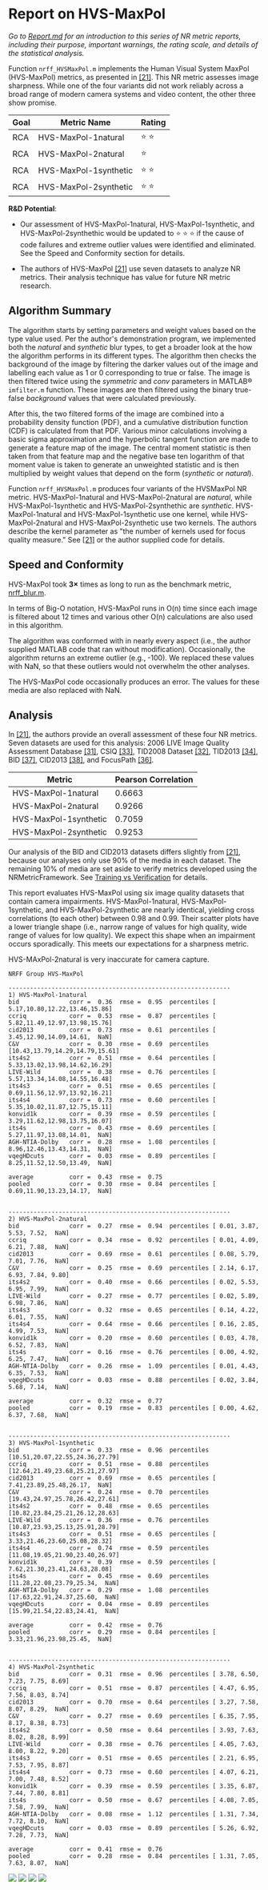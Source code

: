 # Report on HVS-MaxPol

_Go to [Report.md](Report.md) for an introduction to this series of NR metric reports, including their purpose, important warnings, the rating scale, and details of the statistical analysis._ 

Function `nrff_HVSMaxPol.m` implements the Human Visual System MaxPol (HVS-MaxPol) metrics, as presented in [[21]](Publications.md). This NR metric assesses image sharpness. While one of the four variants did not work reliably across a broad range of modern camera systems and video content, the other three show promise. 

Goal | Metric Name|Rating
-----|------------|------
RCA  | HVS-MaxPol-1natural | :star: :star: 
RCA  | HVS-MaxPol-2natural | :star:   
RCA  | HVS-MaxPol-1synthetic | :star: :star: 
RCA  | HVS-MaxPol-2synthetic | :star: :star:  

__R&D Potential__: 

- Our assessment of HVS-MaxPol-1natural, HVS-MaxPol-1synthetic, and HVS-MaxPol-2synthethic would be updated to :star: :star: :star: if the cause of code failures and extreme outlier values were identified and eliminated. See the Speed and Conformity section for details.

- The authors of HVS-MaxPol [[21]](Publications.md) use seven datasets to analyze NR metrics. Their analysis technique has value for future NR metric research. 

## Algorithm Summary
The algorithm starts by setting parameters and weight values based on the type value used. Per the author's demonstration program, we implemented both the _natural_ and _synthetic_ blur types, to get a broader look at the how the algorithm performs in its different types. The algorithm then checks the background of the image by filtering the darker values out of the image and labelling each value as 1 or 0 corresponding to true or false. The image is then filtered twice using the _symmetric_ and _conv_ parameters in MATLAB® `imfilter.m` function. These images are then filtered using the binary true-false _background_ values that were calculated previously. 

After this, the two filtered forms of the image are combined into a probability density function (PDF), and a cumulative distribution function (CDF) is calculated from that PDF. Various minor calculations involving a basic sigma approximation and the hyperbolic tangent function are made to generate a feature map of the image. The central moment statistic is then taken from that feature map and the negative base ten logarithm of that moment value is taken to generate an unweighted statistic and is then multiplied by weight values that depend on the form (_synthetic_ or _natural_).

Function `nrff_HVSMaxPol.m` produces four variants of the HVSMaxPol NR metric. HVS-MaxPol-1natural and HVS-MaxPol-2natural are _natural_, while HVS-MaxPol-1synthetic and HVS-MaxPol-2synthethic are _synthetic_. HVS-MaxPol-1natural and HVS-MaxPol-1synthetic use one kernel, while HVS-MaxPol-2natural and HVS-MaxPol-2synthetic use two kernels. The authors describe the kernel parameter as "the number of kernels used for focus quality measure." See [[21]](Publications.md) or the author supplied code for details.

## Speed and Conformity
HVS-MaxPol took __3×__ times as long to run as the benchmark metric, [nrff_blur.m](ReportBlur.md).

In terms of Big-O notation, HVS-MaxPol runs in O(n) time since each image is filtered about 12 times and various other O(n) calculations are also used in this algorithm. 

The algorithm was conformed with in nearly every aspect (i.e., the author supplied MATLAB code that ran without modification). Occasionally, the algorithm returns an extreme outlier (e.g., -100). We replaced these values with NaN, so that these outliers would not overwhelm the other analyses.

The HVS-MaxPol code occasionally produces an error. The values for these media are also replaced with NaN.

## Analysis

In [[21]](Publications.md), the authors provide an overall assessment of these four NR metrics. Seven datasets are used for this analysis: 2006 LIVE Image Quality Assessment Database [[31]](Publications.md), CSIQ [[33]](Publications.md), TID2008 Dataset [[32]](Publications.md), TID2013 [[34]](Publications.md), BID [[37]](Publications.md), CID2013 [[38]](Publications.md), and FocusPath [[36]](Publications.md). 

Metric | Pearson Correlation
-------|--------------------
HVS-MaxPol-1natural | 0.6663
HVS-MaxPol-2natural | 0.9266
HVS-MaxPol-1synthetic | 0.7059
HVS-MaxPol-2synthetic | 0.9253

Our analysis of the BID and CID2013 datasets differs slightly from [[21]](Publications.md), because our analyses only use 90% of the media in each dataset. The remaining 10% of media are set aside to verify metrics developed using the NRMetricFramework. See [Training vs Verification](DatasetStructure.md) for details.  

This report evaluates HVS-MaxPol using six image quality datasets that contain camera impairments. 
HVS-MaxPol-1natural, HVS-MaxPol-1synthetic, and HVS-MaxPol-2synthetic are nearly identical, yielding cross correlations (to each other) between 0.98 and 0.99. Their scatter plots have a lower triangle shape (i.e., narrow range of values for high quality, wide range of values for low quality). We expect this shape when an impairment occurs sporadically. This meets our expectations for a sharpness metric. 

HVS-MAxPol-2natural is very inaccurate for camera capture.  
```
NRFF Group HVS-MaxPol

--------------------------------------------------------------
1) HVS-MaxPol-1natural 
bid              corr =  0.36  rmse =  0.95  percentiles [ 5.17,10.80,12.22,13.46,15.86]
ccriq            corr =  0.53  rmse =  0.87  percentiles [ 5.82,11.49,12.97,13.98,15.76]
cid2013          corr =  0.73  rmse =  0.61  percentiles [ 3.45,12.90,14.09,14.61,  NaN]
C&V              corr =  0.30  rmse =  0.69  percentiles [10.43,13.79,14.29,14.79,15.61]
its4s2           corr =  0.51  rmse =  0.64  percentiles [ 5.33,13.02,13.98,14.62,16.29]
LIVE-Wild        corr =  0.38  rmse =  0.76  percentiles [ 5.57,13.34,14.08,14.55,16.48]
its4s3           corr =  0.51  rmse =  0.65  percentiles [ 0.69,11.56,12.97,13.92,16.21]
its4s4           corr =  0.73  rmse =  0.60  percentiles [ 5.35,10.02,11.87,12.75,15.11]
konvid1k         corr =  0.39  rmse =  0.59  percentiles [ 3.29,11.62,12.98,13.75,16.07]
its4s            corr =  0.43  rmse =  0.69  percentiles [ 5.27,11.97,13.08,14.01,  NaN]
AGH-NTIA-Dolby   corr =  0.28  rmse =  1.08  percentiles [ 8.96,12.46,13.43,14.31,  NaN]
vqegHDcuts       corr =  0.03  rmse =  0.89  percentiles [ 8.25,11.52,12.50,13.49,  NaN]

average          corr =  0.43  rmse =  0.75
pooled           corr =  0.30  rmse =  0.84  percentiles [ 0.69,11.90,13.23,14.17,  NaN]


--------------------------------------------------------------
2) HVS-MaxPol-2natural 
bid              corr =  0.27  rmse =  0.94  percentiles [ 0.01, 3.87, 5.53, 7.52,  NaN]
ccriq            corr =  0.34  rmse =  0.92  percentiles [ 0.01, 4.09, 6.21, 7.88,  NaN]
cid2013          corr =  0.69  rmse =  0.61  percentiles [ 0.08, 5.79, 7.01, 7.76,  NaN]
C&V              corr =  0.25  rmse =  0.69  percentiles [ 2.14, 6.17, 6.93, 7.84, 9.80]
its4s2           corr =  0.40  rmse =  0.66  percentiles [ 0.02, 5.53, 6.95, 7.99,  NaN]
LIVE-Wild        corr =  0.27  rmse =  0.77  percentiles [ 0.02, 5.89, 6.98, 7.86,  NaN]
its4s3           corr =  0.32  rmse =  0.65  percentiles [ 0.14, 4.22, 6.01, 7.55,  NaN]
its4s4           corr =  0.64  rmse =  0.66  percentiles [ 0.16, 2.85, 4.99, 7.53,  NaN]
konvid1k         corr =  0.20  rmse =  0.60  percentiles [ 0.03, 4.78, 6.52, 7.83,  NaN]
its4s            corr =  0.16  rmse =  0.76  percentiles [ 0.00, 4.92, 6.25, 7.47,  NaN]
AGH-NTIA-Dolby   corr =  0.26  rmse =  1.09  percentiles [ 0.01, 4.43, 6.35, 7.53,  NaN]
vqegHDcuts       corr =  0.03  rmse =  0.88  percentiles [ 0.02, 3.84, 5.68, 7.14,  NaN]

average          corr =  0.32  rmse =  0.77
pooled           corr =  0.19  rmse =  0.83  percentiles [ 0.00, 4.62, 6.37, 7.68,  NaN]


--------------------------------------------------------------
3) HVS-MaxPol-1synthetic 
bid              corr =  0.33  rmse =  0.96  percentiles [10.51,20.07,22.55,24.36,27.79]
ccriq            corr =  0.51  rmse =  0.88  percentiles [12.64,21.49,23.68,25.21,27.97]
cid2013          corr =  0.69  rmse =  0.65  percentiles [ 7.41,23.89,25.48,26.17,  NaN]
C&V              corr =  0.24  rmse =  0.70  percentiles [19.43,24.97,25.78,26.42,27.61]
its4s2           corr =  0.48  rmse =  0.65  percentiles [10.82,23.84,25.21,26.12,28.63]
LIVE-Wild        corr =  0.36  rmse =  0.76  percentiles [10.87,23.93,25.13,25.91,28.79]
its4s3           corr =  0.51  rmse =  0.65  percentiles [ 3.33,21.46,23.60,25.08,28.32]
its4s4           corr =  0.74  rmse =  0.59  percentiles [11.08,19.05,21.90,23.40,26.97]
konvid1k         corr =  0.39  rmse =  0.59  percentiles [ 7.62,21.30,23.41,24.63,28.08]
its4s            corr =  0.45  rmse =  0.69  percentiles [11.28,22.08,23.79,25.34,  NaN]
AGH-NTIA-Dolby   corr =  0.29  rmse =  1.08  percentiles [17.63,22.91,24.37,25.60,  NaN]
vqegHDcuts       corr =  0.04  rmse =  0.89  percentiles [15.99,21.54,22.83,24.41,  NaN]

average          corr =  0.42  rmse =  0.76
pooled           corr =  0.29  rmse =  0.84  percentiles [ 3.33,21.96,23.98,25.45,  NaN]


--------------------------------------------------------------
4) HVS-MaxPol-2synthetic 
bid              corr =  0.31  rmse =  0.96  percentiles [ 3.78, 6.50, 7.23, 7.75, 8.69]
ccriq            corr =  0.51  rmse =  0.87  percentiles [ 4.47, 6.95, 7.56, 8.03, 8.74]
cid2013          corr =  0.70  rmse =  0.64  percentiles [ 3.27, 7.58, 8.07, 8.29,  NaN]
C&V              corr =  0.27  rmse =  0.69  percentiles [ 6.35, 7.95, 8.17, 8.38, 8.73]
its4s2           corr =  0.50  rmse =  0.64  percentiles [ 3.93, 7.63, 8.02, 8.28, 8.99]
LIVE-Wild        corr =  0.38  rmse =  0.76  percentiles [ 4.05, 7.63, 8.00, 8.22, 9.20]
its4s3           corr =  0.51  rmse =  0.65  percentiles [ 2.21, 6.95, 7.53, 7.95, 8.87]
its4s4           corr =  0.73  rmse =  0.60  percentiles [ 4.07, 6.21, 7.00, 7.48, 8.52]
konvid1k         corr =  0.39  rmse =  0.59  percentiles [ 3.35, 6.87, 7.44, 7.80, 8.81]
its4s            corr =  0.50  rmse =  0.67  percentiles [ 4.08, 7.05, 7.58, 7.99,  NaN]
AGH-NTIA-Dolby   corr =  0.08  rmse =  1.12  percentiles [ 1.31, 7.34, 7.72, 8.10,  NaN]
vqegHDcuts       corr =  0.03  rmse =  0.89  percentiles [ 5.26, 6.92, 7.28, 7.73,  NaN]

average          corr =  0.41  rmse =  0.76
pooled           corr =  0.28  rmse =  0.84  percentiles [ 1.31, 7.05, 7.63, 8.07,  NaN]
```
![](images/report_HVSMaxPol-1natural.png)
![](images/report_HVSMaxPol-2natural.png)
![](images/report_HVSMaxPol-1synthetic.png)
![](images/report_HVSMaxPol-2synthetic.png)


